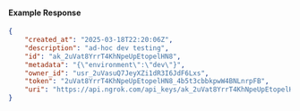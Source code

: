 <!-- Code generated for API Clients. DO NOT EDIT. -->

#### Example Response

```json
{
	"created_at": "2025-03-18T22:20:06Z",
	"description": "ad-hoc dev testing",
	"id": "ak_2uVat8YrrT4KhNpeUpEtopelHN8",
	"metadata": "{\"environment\":\"dev\"}",
	"owner_id": "usr_2uVasuQ7JeyXZi1dR3I6JdF6Lxs",
	"token": "2uVat8YrrT4KhNpeUpEtopelHN8_4b5t3cbbkpwW4BNLnrpFB",
	"uri": "https://api.ngrok.com/api_keys/ak_2uVat8YrrT4KhNpeUpEtopelHN8"
}
```
